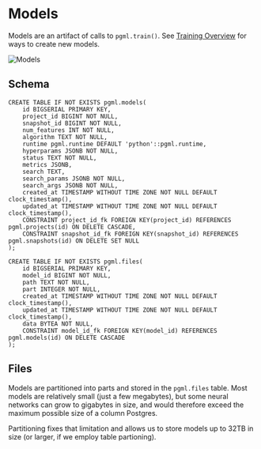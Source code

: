 # Models

Models are an artifact of calls to `pgml.train()`. See [Training Overview](/user_guides/training/overview/) for ways to create new models.

![Models](/images/dashboard/model.png)

## Schema

```postgresql
CREATE TABLE IF NOT EXISTS pgml.models(
	id BIGSERIAL PRIMARY KEY,
	project_id BIGINT NOT NULL,
	snapshot_id BIGINT NOT NULL,
	num_features INT NOT NULL,
	algorithm TEXT NOT NULL,
	runtime pgml.runtime DEFAULT 'python'::pgml.runtime,
	hyperparams JSONB NOT NULL,
	status TEXT NOT NULL,
	metrics JSONB,
	search TEXT,
	search_params JSONB NOT NULL,
	search_args JSONB NOT NULL,
	created_at TIMESTAMP WITHOUT TIME ZONE NOT NULL DEFAULT clock_timestamp(),
	updated_at TIMESTAMP WITHOUT TIME ZONE NOT NULL DEFAULT clock_timestamp(),
	CONSTRAINT project_id_fk FOREIGN KEY(project_id) REFERENCES pgml.projects(id) ON DELETE CASCADE,
	CONSTRAINT snapshot_id_fk FOREIGN KEY(snapshot_id) REFERENCES pgml.snapshots(id) ON DELETE SET NULL
);

CREATE TABLE IF NOT EXISTS pgml.files(
	id BIGSERIAL PRIMARY KEY,
	model_id BIGINT NOT NULL,
	path TEXT NOT NULL,
	part INTEGER NOT NULL,
	created_at TIMESTAMP WITHOUT TIME ZONE NOT NULL DEFAULT clock_timestamp(),
	updated_at TIMESTAMP WITHOUT TIME ZONE NOT NULL DEFAULT clock_timestamp(),
	data BYTEA NOT NULL,
	CONSTRAINT model_id_fk FOREIGN KEY(model_id) REFERENCES pgml.models(id) ON DELETE CASCADE
);
```

## Files

Models are partitioned into parts and stored in the `pgml.files` table. Most models are relatively small (just a few megabytes), but some neural networks can grow to gigabytes in size, and would therefore exceed the maximum possible size of a column Postgres.

Partitioning fixes that limitation and allows us to store models up to 32TB in size (or larger, if we employ table partioning).
